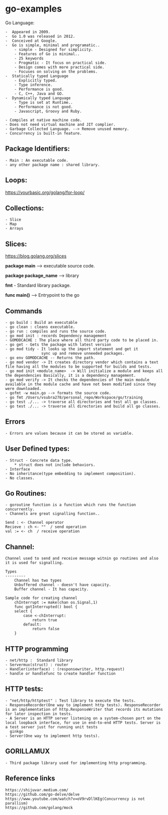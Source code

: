 # go-examples

Go Language:

    -  Appeared in 2009.
    -  Go 1.0 was released in 2012.
    -  Conceived at Google.
    -  Go is simple, minimal and programatic..
        - simple - Designed for simplicity.
        - Features of Go is minimal..
        - 25 keywords
        - Progmatic - It focus on practical side.
        - Design comes with more practical side.
        - Focuses on solving on the problems.
    -  Statically typed Language
        - Explicitly typed.
        - Type inference.
        - Performance is good.
        - C, C++, Java and GO.
    -  Dynamically typed Language
        - Type is set at Runtime..
        - Performance is not good.
        - Javascript, Groovy and Ruby.

    - Compiles at native machine code.
    - Does not need virtual machine and JIT complier.
    - Garbage Collected Language. --> Remove unused memory.
    - Concurrency is built-in feature.

Package Identifiers:
----------------------
    - Main : An executable code.
    - any other package name : shared library.

Loops:
-------
https://yourbasic.org/golang/for-loop/

Collections:
----------------
    - Slice
    - Map
    - Arrays

Slices:
-------
https://blog.golang.org/slices

**package main** --> executable source code.

**package package_name** --> library

**fmt** - Standard library package.

**func main()** --> Entrypoint to the go


Commands
--------------
    - go build : Build an executable
    - go clean : cleans executable.
    - go run : compiles and runs the source code.
    - go mod init : records Dependency management
    - GOMODCACHE : The place where all third party code to be placed in.
    - go get - Gets the package with latest version
    - go mod tidy - It looks up the import statement and get it
                    sync up and remove unneeded packages.
    - go env GOMODCACHE -- Returns the path.
    - go mod vendor -> It creates directory vendor which contains a text file having all the modules to be supported for builds and tests.
    - go mod init <module_name>  -> Will initialize a module and keeps all the dependencies Basically, it is a dependency management.
    - go mod verify -> It checks the dependencies of the main module available in the module cache and have not been modified since they were downloaded.
    - gofmt -w main.go --> formats the source code.
    - go fmt /Users/vsubra278/personal_repo/Workspace/go/training
    - go test ./... -> traverse all directories and test all go classes.
    - go test ./... -> traverse all directories and build all go classes.

Errors
-------------
    - Errors are values because it can be stored as variable.

User Defined types:
--------------------
    - Struct - Concrete data type.
        * struct does not include behaviors.
    - Interface 
    - No inheritance(type embedding to implement composition).
    - No classes.

Go Routines:
------------------
    - goroutine function is a function which runs the function concurrently.
    - Channels are great signalling function..

    Send : <- Channel operator
    Recieve : ch <- ""  / send operation
    val := <- ch  / receive operation

Channel:
-------------
    Channel used to send and receive message witnin go routines and also it is used for signalling.

    Types   
    ---------
        Channel has two types
        Unbuffered channel - doesn't have capacity.
        Buffer channel - It has capacity.

```
Sample code for creating channel
    chInterrupt := make(chan os.Signal,1)
    func gotInterrupted() bool {
    select {
        case <-chInterrupt:
            return true
        default:
            return false
    }
```

HTTP programming
---------------
    - net/http :  Standard library
    - Servermux(struct) : router
    - Handler(interface) : (responsewriter, http.request)
    - handle or handlefunc to create handler function
    
HTTP tests:
-------------
    - "net/http/httptest" : Test library to execute the tests.
    - ResponseRecorder(One way to implement http tests). ResponseRecorder is an implementation of http.ResponseWriter that records its mutations for later inspection in tests.
    - A Server is an HTTP server listening on a system-chosen port on the local loopback interface, for use in end-to-end HTTP tests. Server is a test server just for running unit tests
      ginkgo  
    - Server(One way to implement http tests).

GORILLAMUX
-------------
    - Third package library used for implementing http programming.


Reference links
--------------
    https://shijuvar.medium.com/
    https://github.com/go-delve/delve
    https://www.youtube.com/watch?v=oV9rvDllKEg(Concurrency is not parallism)
    https://github.com/golang/mock







